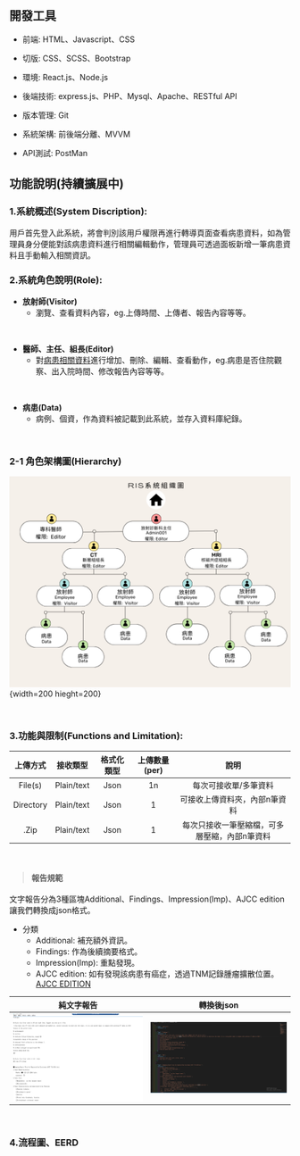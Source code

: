 ## 開發工具
   - 前端: HTML、Javascript、CSS

   - 切版: CSS、SCSS、Bootstrap

   - 環境: React.js、Node.js

   - 後端技術: express.js、PHP、Mysql、Apache、RESTful API

   - 版本管理: Git

   - 系統架構: 前後端分離、MVVM

   - API測試: PostMan


## 功能說明(持續擴展中)
### 1.系統概述(System Discription):  <br>
用戶首先登入此系統，將會判別該用戶權限再進行轉導頁面查看病患資料，如為管理員身分便能對該病患資料進行相關編輯動作，管理員可透過面板新增一筆病患資料且手動輸入相關資訊。
<BR>

### 2.系統角色說明(Role):<BR>

   - **放射師(Visitor)**
       - 瀏覽、查看資料內容，eg.上傳時間、上傳者、報告內容等等。
<br>

   - **醫師、主任、組長(Editor)**
      - 對<ins>病患相關資料</ins>進行增加、刪除、編輯、查看動作，eg.病患是否住院觀察、出入院時間、修改報告內容等等。  
<br>

   - **病患(Data)**
      - 病例、個資，作為資料被記載到此系統，並存入資料庫紀錄。

<BR>

### 2-1 角色架構圖(Hierarchy)

![](/aseets/RIS_hierarchy.png "plain text"){width=200 hieght=200}

<BR>

### 3.功能與限制(Functions and Limitation):

| 上傳方式 | 接收類型 | 格式化類型 | 上傳數量(per) |   說明 |
|   :--:    |  :--: |    :--:    |    :--:      |  :--: |
| File(s)   | Plain/text |   Json    |     1n       | 每次可接收單/多筆資料|
| Directory | Plain/text |   Json    |     1        | 可接收上傳資料夾，內部n筆資料|
| .Zip      | Plain/text |   Json    |     1        | 每次只接收一筆壓縮檔，可多層壓縮，內部n筆資料|

<BR>

> #### 報告規範
文字報告分為3種區塊Additional、Findings、Impression(Imp)、AJCC edition讓我們轉換成json格式。
- 分類
  - Additional: 補充額外資訊。
  - Findings: 作為後續摘要格式。
  - Impression(Imp): 重點發現。
  - AJCC edition: 如有發現該病患有癌症，透過TNM記錄腫瘤擴散位置。[AJCC EDITION](https://iconcancercentre.hk/zh-hant/brochure/cancer-staging-explained/#%e7%94%9a%e9%ba%bc%e6%98%af%e7%99%8c%e7%97%87%e5%88%86%e6%9c%9f)

 
 |純文字報告|轉換後json|
|--|--|
|![](/aseets/before.png "plain text")|![](/aseets/after.png "Formatted text")|

<BR>


### 4.流程圖、EERD

